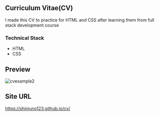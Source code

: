 ## **Curriculum Vitae(CV)**

I made this CV to practice for HTML and CSS after learning them from full stack development course


### Technical Stack

- HTML
- CSS

## Preview
![cvexample2](https://user-images.githubusercontent.com/72008909/208303068-9105e0fe-4b69-4c13-829c-8ea59251d942.gif)


## Site URL

<a src='https://shinjuno123.github.io/cv/'>https://shinjuno123.github.io/cv/</a>




